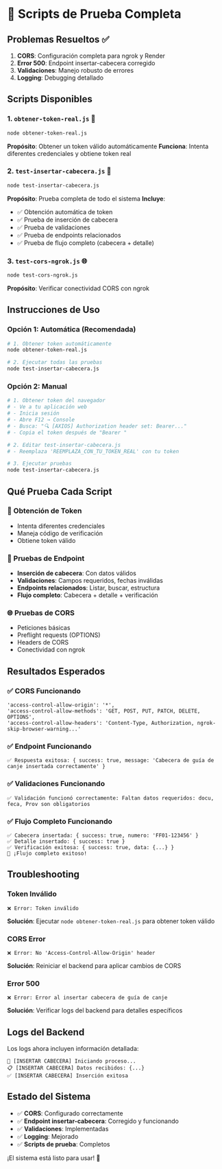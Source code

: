 # 🧪 Scripts de Prueba Completa

## Problemas Resueltos ✅
1. **CORS**: Configuración completa para ngrok y Render
2. **Error 500**: Endpoint insertar-cabecera corregido
3. **Validaciones**: Manejo robusto de errores
4. **Logging**: Debugging detallado

## Scripts Disponibles

### 1. `obtener-token-real.js` 🔑
```bash
node obtener-token-real.js
```
**Propósito**: Obtener un token válido automáticamente
**Funciona**: Intenta diferentes credenciales y obtiene token real

### 2. `test-insertar-cabecera.js` 🧪
```bash
node test-insertar-cabecera.js
```
**Propósito**: Prueba completa de todo el sistema
**Incluye**:
- ✅ Obtención automática de token
- ✅ Prueba de inserción de cabecera
- ✅ Prueba de validaciones
- ✅ Prueba de endpoints relacionados
- ✅ Prueba de flujo completo (cabecera + detalle)

### 3. `test-cors-ngrok.js` 🌐
```bash
node test-cors-ngrok.js
```
**Propósito**: Verificar conectividad CORS con ngrok

## Instrucciones de Uso

### Opción 1: Automática (Recomendada)
```bash
# 1. Obtener token automáticamente
node obtener-token-real.js

# 2. Ejecutar todas las pruebas
node test-insertar-cabecera.js
```

### Opción 2: Manual
```bash
# 1. Obtener token del navegador
# - Ve a tu aplicación web
# - Inicia sesión
# - Abre F12 → Console
# - Busca: "🔍 [AXIOS] Authorization header set: Bearer..."
# - Copia el token después de "Bearer "

# 2. Editar test-insertar-cabecera.js
# - Reemplaza 'REEMPLAZA_CON_TU_TOKEN_REAL' con tu token

# 3. Ejecutar pruebas
node test-insertar-cabecera.js
```

## Qué Prueba Cada Script

### 🔑 Obtención de Token
- Intenta diferentes credenciales
- Maneja código de verificación
- Obtiene token válido

### 🧪 Pruebas de Endpoint
- **Inserción de cabecera**: Con datos válidos
- **Validaciones**: Campos requeridos, fechas inválidas
- **Endpoints relacionados**: Listar, buscar, estructura
- **Flujo completo**: Cabecera + detalle + verificación

### 🌐 Pruebas de CORS
- Peticiones básicas
- Preflight requests (OPTIONS)
- Headers de CORS
- Conectividad con ngrok

## Resultados Esperados

### ✅ CORS Funcionando
```
'access-control-allow-origin': '*',
'access-control-allow-methods': 'GET, POST, PUT, PATCH, DELETE, OPTIONS',
'access-control-allow-headers': 'Content-Type, Authorization, ngrok-skip-browser-warning...'
```

### ✅ Endpoint Funcionando
```
✅ Respuesta exitosa: { success: true, message: 'Cabecera de guía de canje insertada correctamente' }
```

### ✅ Validaciones Funcionando
```
✅ Validación funcionó correctamente: Faltan datos requeridos: docu, feca, Prov son obligatorios
```

### ✅ Flujo Completo Funcionando
```
✅ Cabecera insertada: { success: true, numero: 'FF01-123456' }
✅ Detalle insertado: { success: true }
✅ Verificación exitosa: { success: true, data: {...} }
🎉 ¡Flujo completo exitoso!
```

## Troubleshooting

### Token Inválido
```
❌ Error: Token inválido
```
**Solución**: Ejecutar `node obtener-token-real.js` para obtener token válido

### CORS Error
```
❌ Error: No 'Access-Control-Allow-Origin' header
```
**Solución**: Reiniciar el backend para aplicar cambios de CORS

### Error 500
```
❌ Error: Error al insertar cabecera de guía de canje
```
**Solución**: Verificar logs del backend para detalles específicos

## Logs del Backend
Los logs ahora incluyen información detallada:
```
🔄 [INSERTAR CABECERA] Iniciando proceso...
📋 [INSERTAR CABECERA] Datos recibidos: {...}
✅ [INSERTAR CABECERA] Inserción exitosa
```

## Estado del Sistema
- ✅ **CORS**: Configurado correctamente
- ✅ **Endpoint insertar-cabecera**: Corregido y funcionando
- ✅ **Validaciones**: Implementadas
- ✅ **Logging**: Mejorado
- ✅ **Scripts de prueba**: Completos

¡El sistema está listo para usar! 🚀
